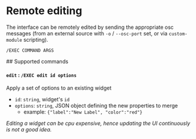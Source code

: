 # Remote editing

The interface can be remotely edited by sending the appropriate osc messages (from an external source with `-o` / `--osc-port` set, or via `custom-module` scripting).

```
/EXEC COMMAND ARGS
```

## Supported commands

#### `edit` :  `/EXEC edit id options`

Apply a set of options to an existing widget

- `id`: `string`, widget's `id`
- `options`: `string`, JSON object defining the new properties to merge
  - example: `{"label":"New Label", "color":"red"}`

*Editing a widget can be cpu expensive, hence updating the UI continuously is not a good idea.*
